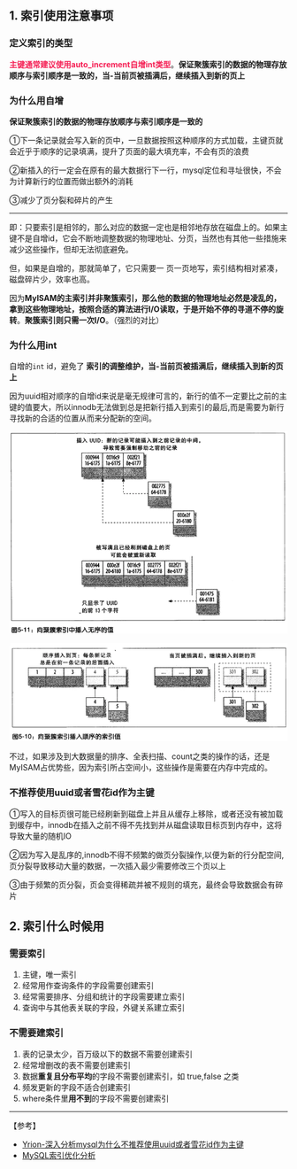## 1. 索引使用注意事项

### 定义索引的类型

<font color = #f51f54>**主键通常建议使用auto_increment自增int类型**</font>。**保证聚簇索引的数据的物理存放顺序与索引顺序是一致的，当-当前页被插满后，继续插入到新的页上**

### 为什么用自增

**保证聚簇索引的数据的物理存放顺序与索引顺序是一致的**

①下一条记录就会写入新的页中，一旦数据按照这种顺序的方式加载，主键页就会近乎于顺序的记录填满，提升了页面的最大填充率，不会有页的浪费

②新插入的行一定会在原有的最大数据行下一行，mysql定位和寻址很快，不会为计算新行的位置而做出额外的消耗

③减少了页分裂和碎片的产生

--------------

即：只要索引是相邻的，那么对应的数据一定也是相邻地存放在磁盘上的。如果主键不是自增id，它会不断地调整数据的物理地址、分页，当然也有其他一些措施来减少这些操作，但却无法彻底避免。

但，如果是自增的，那就简单了，它只需要一 页一页地写，索引结构相对紧凑，磁盘碎片少，效率也高。

因为**MyISAM的主索引并非聚簇索引，那么他的数据的物理地址必然是凌乱的，拿到这些物理地址，按照合适的算法进行I/O读取，于是开始不停的寻道不停的旋转**。**聚簇索引则只需一次I/O**。（强烈的对比）

### 为什么用int

自增的`int` id，避免了 **索引的调整维护，当-当前页被插满后，继续插入到新的页上**

因为uuid相对顺序的自增id来说是毫无规律可言的，新行的值不一定要比之前的主键的值要大，所以innodb无法做到总是把新行插入到索引的最后,而是需要为新行寻找新的合适的位置从而来分配新的空间。

![img](2-2索引定义.assets/10154499-ee09c38aeb148cd0.png)

![img](2-2索引定义.assets/10154499-75ad3e0e24d55317.png)

不过，如果涉及到大数据量的排序、全表扫描、count之类的操作的话，还是MyISAM占优势些，因为索引所占空间小，这些操作是需要在内存中完成的。

### 不推荐使用uuid或者雪花id作为主键

①写入的目标页很可能已经刷新到磁盘上并且从缓存上移除，或者还没有被加载到缓存中，innodb在插入之前不得不先找到并从磁盘读取目标页到内存中，这将导致大量的随机IO

②因为写入是乱序的,innodb不得不频繁的做页分裂操作,以便为新的行分配空间,页分裂导致移动大量的数据，一次插入最少需要修改三个页以上

③由于频繁的页分裂，页会变得稀疏并被不规则的填充，最终会导致数据会有碎片



## 2. 索引什么时候用

### 需要索引

1. 主键，唯一索引
2. 经常用作查询条件的字段需要创建索引
3. 经常需要排序、分组和统计的字段需要建立索引
4. 查询中与其他表关联的字段，外键关系建立索引

### 不需要建索引

1. 表的记录太少，百万级以下的数据不需要创建索引
2. 经常增删改的表不需要创建索引
3. 数据**重复且分布平均**的字段不需要创建索引，如 true,false 之类
4. 频发更新的字段不适合创建索引
5. where条件里**用不到**的字段不需要创建索引







-------------

【参考】

- [Yrion-深入分析mysql为什么不推荐使用uuid或者雪花id作为主键](https://www.cnblogs.com/wyq178/)
- [MySQL索引优化分析](https://www.cnblogs.com/itdragon/p/8146439.html)